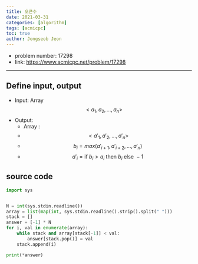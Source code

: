 ```yaml
---
title: 오큰수
date: 2021-03-31
categories: [algorithm]
tags: [acmicpc]
toc: true
author: Jongseob Jeon
---
```



- problem number: 17298
- link: https://www.acmicpc.net/problem/17298  

---

## Define input, output
- Input: Array $$<a_{1}, a_{2}, ... ,a_{n}>$$
- Output: 
  - Array :
  - $$<a'_{1}, a'_{2}, ... ,a'_{n}>$$
  - $$b_{i} = max(a'_{i+1}, a'_{i+2}, ..., a'_{n})$$
  - $$a'_{i} = \text{if } b_{i} > a_{i} \text{ then } b_{i} \text{ else }-1$$


## source code 
```python
import sys


N = int(sys.stdin.readline())
array = list(map(int, sys.stdin.readline().strip().split(" ")))
stack = []
answer = [-1] * N
for i, val in enumerate(array):
    while stack and array[stack[-1]] < val:
        answer[stack.pop()] = val
    stack.append(i)

print(*answer)
```
